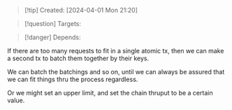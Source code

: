 
>[!tip] Created: [2024-04-01 Mon 21:20]

>[!question] Targets: 

>[!danger] Depends: 

If there are too many requests to fit in a single atomic tx, then we can make a second tx to batch them together by their keys.

We can batch the batchings and so on, until we can always be assured that we can fit things thru the process regardless.

Or we might set an upper limit, and set the chain thruput to be a certain value.